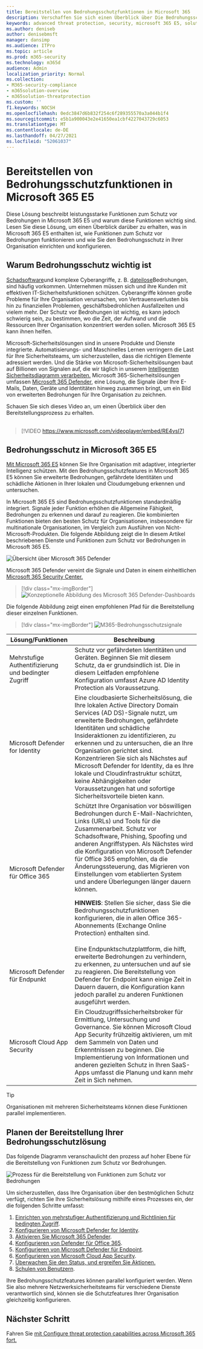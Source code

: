 ```yaml
---
title: Bereitstellen von Bedrohungsschutzfunktionen in Microsoft 365
description: Verschaffen Sie sich einen Überblick über Die Bedrohungsschutzdienste und Sicherheitsfunktionen in Microsoft 365 E5. Schützen Sie Ihre Benutzerkonten, Geräte, E-Mail-Inhalte und mehr mit Microsoft 365 E5.
keywords: advanced threat protection, security, microsoft 365 E5, solution, protect devices, defender
ms.author: deniseb
author: denisebmsft
manager: dansimp
ms.audience: ITPro
ms.topic: article
ms.prod: m365-security
ms.technology: m365d
audience: Admin
localization_priority: Normal
ms.collection:
- M365-security-compliance
- m365solution-overview
- m365solution-threatprotection
ms.custom: ''
f1.keywords: NOCSH
ms.openlocfilehash: 0edc3847d6b832f254c6f289355570a3a044b1f4
ms.sourcegitcommit: e5b1a900043e2e41650ea1cbf4227043729c6053
ms.translationtype: MT
ms.contentlocale: de-DE
ms.lasthandoff: 04/27/2021
ms.locfileid: "52061037"
---
```

# <a name="deploy-threat-protection-capabilities-across-microsoft-365-e5"></a>Bereitstellen von Bedrohungsschutzfunktionen in Microsoft 365 E5

Diese Lösung beschreibt leistungsstarke Funktionen zum Schutz vor Bedrohungen in Microsoft 365 E5 und warum diese Funktionen wichtig sind. Lesen Sie diese Lösung, um einen Überblick darüber zu erhalten, was in Microsoft 365 E5 enthalten ist, wie Funktionen zum Schutz vor Bedrohungen funktionieren und wie Sie den Bedrohungsschutz in Ihrer Organisation einrichten und konfigurieren.

## <a name="why-threat-protection-is-important"></a>Warum Bedrohungsschutz wichtig ist 

[Schadsoftware](/windows/security/threat-protection/intelligence/understanding-malware)und komplexe Cyberangriffe, z. B. [dateilose](/windows/security/threat-protection/intelligence/fileless-threats)Bedrohungen, sind häufig vorkommen. Unternehmen müssen sich und ihre Kunden mit effektiven IT-Sicherheitsfunktionen schützen. Cyberangriffe können große Probleme für Ihre Organisation verursachen, von Vertrauensverlusten bis hin zu finanziellen Problemen, geschäftsbedrohlichen Ausfallzeiten und vielem mehr. Der Schutz vor Bedrohungen ist wichtig, es kann jedoch schwierig sein, zu bestimmen, wo die Zeit, der Aufwand und die Ressourcen Ihrer Organisation konzentriert werden sollen. Microsoft 365 E5 kann ihnen helfen. 

Microsoft-Sicherheitslösungen sind in unsere Produkte und Dienste integrierte. Automatisierungs- und Maschinelles Lernen verringern die Last für Ihre Sicherheitsteams, um sicherzustellen, dass die richtigen Elemente adressiert werden. Und die Stärke von Microsoft-Sicherheitslösungen baut auf Billionen von Signalen auf, die wir täglich in unserem [Intelligenten Sicherheitsdiagramm verarbeiten.](/graph/security-concept-overview) Microsoft 365-Sicherheitslösungen umfassen [Microsoft 365 Defender](../security/defender/microsoft-365-defender.md), eine Lösung, die Signale über Ihre E-Mails, Daten, Geräte und Identitäten hinweg zusammen bringt, um ein Bild von erweiterten Bedrohungen für Ihre Organisation zu zeichnen.

Schauen Sie sich dieses Video an, um einen Überblick über den Bereitstellungsprozess zu erhalten.
<br><br>
> [!VIDEO https://www.microsoft.com/videoplayer/embed/RE4vsI7]


## <a name="threat-protection-in-microsoft-365-e5"></a>Bedrohungsschutz in Microsoft 365 E5

[Mit Microsoft 365 E5](https://www.microsoft.com/microsoft-365/enterprise-e5-business-software?activetab=pivot%3aoverviewtab) können Sie Ihre Organisation mit adaptiver, integrierter Intelligenz schützen. Mit den Bedrohungsschutzfeatures in Microsoft 365 E5 können Sie erweiterte Bedrohungen, gefährdete Identitäten und schädliche Aktionen in Ihrer lokalen und Cloudumgebung erkennen und untersuchen.

In Microsoft 365 E5 sind Bedrohungsschutzfunktionen standardmäßig integriert. Signale jeder Funktion erhöhen die Allgemeine Fähigkeit, Bedrohungen zu erkennen und darauf zu reagieren. Die kombinierten Funktionen bieten den besten Schutz für Organisationen, insbesondere für multinationale Organisationen, im Vergleich zum Ausführen von Nicht-Microsoft-Produkten. Die folgende Abbildung zeigt die In diesem Artikel beschriebenen Dienste und Funktionen zum Schutz vor Bedrohungen in Microsoft 365 E5.

![Übersicht über Microsoft 365 Defender](../media/deploy-threat-protection/deploy-threat-protection-across-m365-overview.png)

Microsoft 365 Defender vereint die Signale und Daten in einem einheitlichen [Microsoft 365 Security Center.](/microsoft-365/security/defender/overview-security-center) 

> [!div class="mx-imgBorder"]
> ![Konzeptionelle Abbildung des Microsoft 365 Defender-Dashboards](../media/deploy-threat-protection/deploy-threat-protection-across-m365-mtp.png)

Die folgende Abbildung zeigt einen empfohlenen Pfad für die Bereitstellung dieser einzelnen Funktionen. 

> [!div class="mx-imgBorder"]
> ![M365-Bedrohungsschutzsignale](../media/deploy-threat-protection/deploy-threat-protection-across-m365.png)

|Lösung/Funktionen  |Beschreibung  |
|---------|---------|
|Mehrstufige Authentifizierung und bedingter Zugriff     |Schutz vor gefährdeten Identitäten und Geräten. Beginnen Sie mit diesem Schutz, da er grundsindlich ist. Die in diesem Leitfaden empfohlene Konfiguration umfasst Azure AD Identity Protection als Voraussetzung.     |
|Microsoft Defender for Identity     |  Eine cloudbasierte Sicherheitslösung, die Ihre lokalen Active Directory Domain Services (AD DS)-Signale nutzt, um erweiterte Bedrohungen, gefährdete Identitäten und schädliche Insideraktionen zu identifizieren, zu erkennen und zu untersuchen, die an Ihre Organisation gerichtet sind. Konzentrieren Sie sich als Nächstes auf Microsoft Defender for Identity, da es Ihre lokale und Cloudinfrastruktur schützt, keine Abhängigkeiten oder Voraussetzungen hat und sofortige Sicherheitsvorteile bieten kann. | 
|Microsoft Defender für Office 365     | Schützt Ihre Organisation vor böswilligen Bedrohungen durch E-Mail-Nachrichten, Links (URLs) und Tools für die Zusammenarbeit. Schutz vor Schadsoftware, Phishing, Spoofing und anderen Angriffstypen. Als Nächstes wird die Konfiguration von Microsoft Defender für Office 365 empfohlen, da die Änderungssteuerung, das Migrieren von Einstellungen vom etablierten System und andere Überlegungen länger dauern können. <p>**HINWEIS**: Stellen Sie sicher, dass Sie die Bedrohungsschutzfunktionen konfigurieren, die in allen Office 365-Abonnements (Exchange Online Protection) enthalten sind.       |
|Microsoft Defender für Endpunkt    | Eine Endpunktschutzplattform, die hilft, erweiterte Bedrohungen zu verhindern, zu erkennen, zu untersuchen und auf sie zu reagieren.  Die Bereitstellung von Defender for Endpoint kann einige Zeit in Dauern dauern, die Konfiguration kann jedoch parallel zu anderen Funktionen ausgeführt werden.   |
|Microsoft Cloud App Security     |   Ein Cloudzugriffssicherheitsbroker für Ermittlung, Untersuchung und Governance. Sie können Microsoft Cloud App Security frühzeitig aktivieren, um mit dem Sammeln von Daten und Erkenntnissen zu beginnen. Die Implementierung von Informationen und anderen gezielten Schutz in Ihren SaaS-Apps umfasst die Planung und kann mehr Zeit in Sich nehmen.       | 

> [!TIP]
> Organisationen mit mehreren Sicherheitsteams können diese Funktionen parallel implementieren. 

## <a name="plan-to-deploy-your-threat-protection-solution"></a>Planen der Bereitstellung Ihrer Bedrohungsschutzlösung

Das folgende Diagramm veranschaulicht den prozess auf hoher Ebene für die Bereitstellung von Funktionen zum Schutz vor Bedrohungen. 

![Prozess für die Bereitstellung von Funktionen zum Schutz vor Bedrohungen](../media/deploy-threat-protection/deploy-threat-protection-across-m365-grid.png)

Um sicherzustellen, dass Ihre Organisation über den bestmöglichen Schutz verfügt, richten Sie Ihre Sicherheitslösung mithilfe eines Prozesses ein, der die folgenden Schritte umfasst:

1. [Einrichten von mehrstufiger Authentifizierung und Richtlinien für bedingten Zugriff](deploy-threat-protection-configure.md#step-1-set-up-multi-factor-authentication-and-conditional-access-policies).
2. [Konfigurieren von Microsoft Defender for Identity](deploy-threat-protection-configure.md#step-2-configure-microsoft-defender-for-identity).
3. [Aktivieren Sie Microsoft 365 Defender](deploy-threat-protection-configure.md#step-3-turn-on-microsoft-365-defender).
4. [Konfigurieren von Defender für Office 365](deploy-threat-protection-configure.md#step-4-configure-microsoft-defender-for-office-365).
5. [Konfigurieren von Microsoft Defender für Endpoint](deploy-threat-protection-configure.md#step-5-configure-microsoft-defender-for-endpoint).
6. [Konfigurieren von Microsoft Cloud App Security](deploy-threat-protection-configure.md#step-6-configure-microsoft-cloud-app-security).
7. [Überwachen Sie den Status, und ergreifen Sie Aktionen.](deploy-threat-protection-configure.md#step-7-monitor-status-and-take-actions)
8. [Schulen von Benutzern](deploy-threat-protection-configure.md#step-8-train-users).

Ihre Bedrohungsschutzfeatures können parallel konfiguriert werden. Wenn Sie also mehrere Netzwerksicherheitsteams für verschiedene Dienste verantwortlich sind, können sie die Schutzfeatures Ihrer Organisation gleichzeitig konfigurieren.

## <a name="next-step"></a>Nächster Schritt

Fahren Sie [mit Configure threat protection capabilities across Microsoft 365 fort.](deploy-threat-protection-configure.md)



